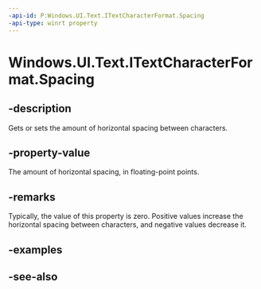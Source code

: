 ```yaml
---
-api-id: P:Windows.UI.Text.ITextCharacterFormat.Spacing
-api-type: winrt property
---
```


<!-- Property syntax
public float Spacing { get;  set; }
-->

# Windows.UI.Text.ITextCharacterFormat.Spacing

## -description
Gets or sets the amount of horizontal spacing between characters.



## -property-value
The amount of horizontal spacing, in floating-point points.

## -remarks
Typically, the value of this property is zero. Positive values increase the horizontal spacing between characters, and negative values decrease it.

## -examples

## -see-also

